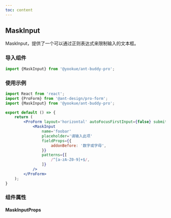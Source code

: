 ```yaml
---
toc: content
---
```


## MaskInput

MaskInput，提供了一个可以通过正则表达式来限制输入的文本框。

### 导入组件

```jsx | pure
import {MaskInput} from '@yookue/ant-buddy-pro';
```

### 使用示例

```jsx
import React from 'react';
import {ProForm} from '@ant-design/pro-form';
import {MaskInput} from '@yookue/ant-buddy-pro';

export default () => {
    return (
        <ProForm layout='horizontal' autoFocusFirstInput={false} submitter={false}>
            <MaskInput
                name='foobar'
                placeholder='请输入此项'
                fieldProps={{
                    addonBefore: '数字或字母',
                }}
                patterns={[
                    /^[a-zA-Z0-9]+$/,
                ]}
            />
        </ProForm>
    );
}
```

### 组件属性

#### MaskInputProps

<API src="@/form/MaskInput/index.tsx" hideTitle></API>
